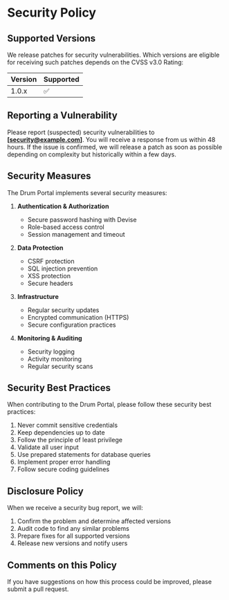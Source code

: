 # Security Policy

## Supported Versions

We release patches for security vulnerabilities. Which versions are eligible for receiving such patches depends on the CVSS v3.0 Rating:

| Version | Supported          |
| ------- | ------------------ |
| 1.0.x   | :white_check_mark: |

## Reporting a Vulnerability

Please report (suspected) security vulnerabilities to **[security@example.com]**. You will receive a response from us within 48 hours. If the issue is confirmed, we will release a patch as soon as possible depending on complexity but historically within a few days.

## Security Measures

The Drum Portal implements several security measures:

1. **Authentication & Authorization**

   - Secure password hashing with Devise
   - Role-based access control
   - Session management and timeout

2. **Data Protection**

   - CSRF protection
   - SQL injection prevention
   - XSS protection
   - Secure headers

3. **Infrastructure**

   - Regular security updates
   - Encrypted communication (HTTPS)
   - Secure configuration practices

4. **Monitoring & Auditing**
   - Security logging
   - Activity monitoring
   - Regular security scans

## Security Best Practices

When contributing to the Drum Portal, please follow these security best practices:

1. Never commit sensitive credentials
2. Keep dependencies up to date
3. Follow the principle of least privilege
4. Validate all user input
5. Use prepared statements for database queries
6. Implement proper error handling
7. Follow secure coding guidelines

## Disclosure Policy

When we receive a security bug report, we will:

1. Confirm the problem and determine affected versions
2. Audit code to find any similar problems
3. Prepare fixes for all supported versions
4. Release new versions and notify users

## Comments on this Policy

If you have suggestions on how this process could be improved, please submit a pull request.
